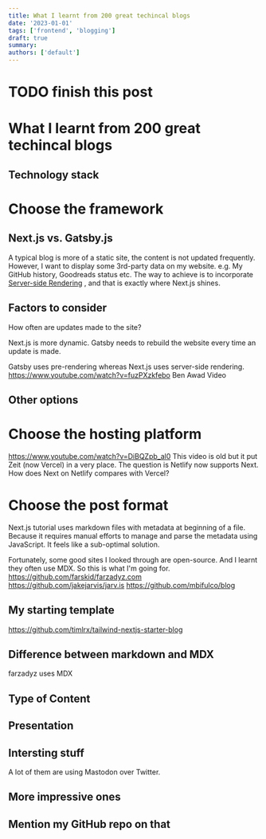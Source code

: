 ```yaml
---
title: What I learnt from 200 great techincal blogs
date: '2023-01-01'
tags: ['frontend', 'blogging']
draft: true
summary:
authors: ['default']
---
```


# TODO finish this post

# What I learnt from 200 great techincal blogs

## Technology stack

# Choose the framework

## Next.js vs. Gatsby.js

A typical blog is more of a static site, the content is not updated frequently.
However, I want to display some 3rd-party data on my website. e.g. My GitHub history, Goodreads status etc.
The way to achieve is to incorporate [Server-side Rendering](TODO) , and that is exactly where Next.js shines.

## Factors to consider

How often are updates made to the site?

Next.js is more dynamic.
Gatsby needs to rebuild the website every time an update is made.

Gatsby uses pre-rendering whereas Next.js uses server-side rendering.
https://www.youtube.com/watch?v=fuzPXzkfebo Ben Awad Video

## Other options

# Choose the hosting platform

https://www.youtube.com/watch?v=DiBQZpb_al0
This video is old but it put Zeit (now Vercel) in a very place.
The question is Netlify now supports Next.
How does Next on Netlify compares with Vercel?

# Choose the post format

Next.js tutorial uses markdown files with metadata at beginning of a file.
Because it requires manual efforts to manage and parse the metadata using JavaScript. It feels like a sub-optimal solution.

Fortunately, some good sites I looked through are open-source. And I learnt they often use MDX.
So this is what I'm going for.
https://github.com/farskid/farzadyz.com
https://github.com/jakejarvis/jarv.is
https://github.com/mbifulco/blog

## My starting template

https://github.com/timlrx/tailwind-nextjs-starter-blog

## Difference between markdown and MDX

farzadyz uses MDX

## Type of Content

## Presentation

## Intersting stuff

A lot of them are using Mastodon over Twitter.

## More impressive ones

## Mention my GitHub repo on that
